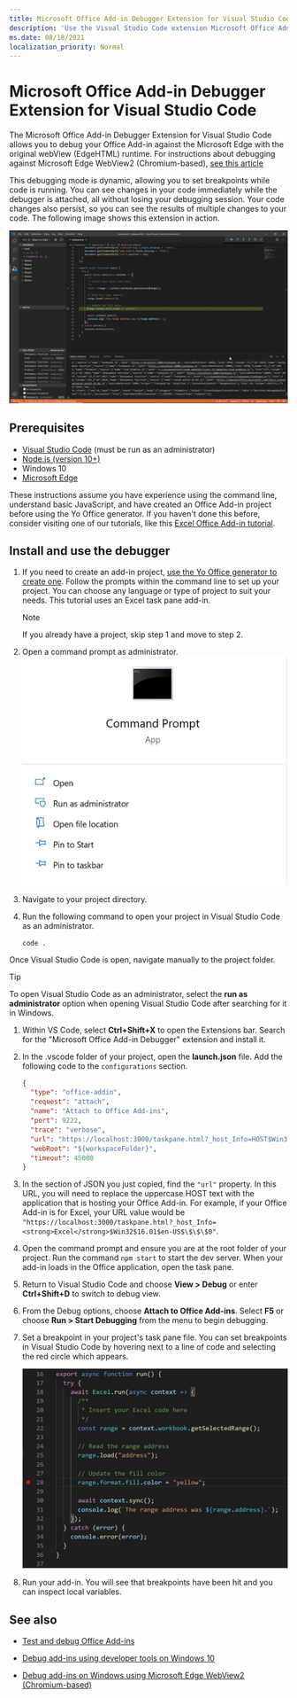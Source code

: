 ```yaml
---
title: Microsoft Office Add-in Debugger Extension for Visual Studio Code
description: 'Use the Visual Studio Code extension Microsoft Office Add-in Debugger to debug your Office Add-in.'
ms.date: 08/18/2021
localization_priority: Normal
---
```


# Microsoft Office Add-in Debugger Extension for Visual Studio Code

The Microsoft Office Add-in Debugger Extension for Visual Studio Code allows you to debug your Office Add-in against the Microsoft Edge with the original webView (EdgeHTML) runtime. For instructions about debugging against Microsoft Edge WebView2 (Chromium-based), [see this article](./debug-desktop-using-edge-chromium.md)

This debugging mode is dynamic, allowing you to set breakpoints while code is running. You can see changes in your code immediately while the debugger is attached, all without losing your debugging session. Your code changes also persist, so you can see the results of multiple changes to your code. The following image shows this extension in action.

![Office Add-in Debugger Extension debugging a section of Excel add-ins.](../images/vs-debugger-extension-for-office-addins.jpg)

## Prerequisites

- [Visual Studio Code](https://code.visualstudio.com/) (must be run as an administrator)
- [Node.js (version 10+)](https://nodejs.org/)
- Windows 10
- [Microsoft Edge](https://www.microsoft.com/edge)

These instructions assume you have experience using the command line, understand basic JavaScript, and have created an Office Add-in project before using the Yo Office generator. If you haven't done this before, consider visiting one of our tutorials, like this [Excel Office Add-in tutorial](../tutorials/excel-tutorial.md).

## Install and use the debugger

1. If you need to create an add-in project, [use the Yo Office generator to create one](../quickstarts/excel-quickstart-jquery.md?tabs=yeomangenerator). Follow the prompts within the command line to set up your project. You can choose any language or type of project to suit your needs. This tutorial uses an Excel task pane add-in.

    > [!NOTE]
    > If you already have a project, skip step 1 and move to step 2.

1. Open a command prompt as administrator.
   ![Command prompt options, including "run as administrator" in Windows 10.](../images/run-as-administrator-vs-code.jpg)

1. Navigate to your project directory.

1. Run the following command to open your project in Visual Studio Code as an administrator.

    ```command&nbsp;line
    code .
    ```

  Once Visual Studio Code is open, navigate manually to the project folder.

  > [!TIP]
  > To open Visual Studio Code as an administrator, select the **run as administrator** option when opening Visual Studio Code after searching for it in Windows.

1. Within VS Code, select **Ctrl+Shift+X** to open the Extensions bar. Search for the "Microsoft Office Add-in Debugger" extension and install it.

1. In the .vscode folder of your project, open the **launch.json** file. Add the following code to the `configurations` section.

    ```JSON
    {
      "type": "office-addin",
      "request": "attach",
      "name": "Attach to Office Add-ins",
      "port": 9222,
      "trace": "verbose",
      "url": "https://localhost:3000/taskpane.html?_host_Info=HOST$Win32$16.01$en-US$$$$0",
      "webRoot": "${workspaceFolder}",
      "timeout": 45000
    }
    ```

1. In the section of JSON you just copied, find the `"url"` property. In this URL, you will need to replace the uppercase HOST text with the application that is hosting your Office Add-in. For example, if your Office Add-in is for Excel, your URL value would be `"https://localhost:3000/taskpane.html?_host_Info=<strong>Excel</strong>$Win32$16.01$en-US$\$\$\$0"`.

1. Open the command prompt and ensure you are at the root folder of your project. Run the command `npm start` to start the dev server. When your add-in loads in the Office application, open the task pane.

1. Return to Visual Studio Code and choose **View > Debug** or enter **Ctrl+Shift+D** to switch to debug view.

1. From the Debug options, choose **Attach to Office Add-ins**. Select **F5** or choose **Run > Start Debugging** from the menu to begin debugging.

1. Set a breakpoint in your project's task pane file. You can set breakpoints in Visual Studio Code by hovering next to a line of code and selecting the red circle which appears.

    ![Red circle appears on a line of code in Visual Studio Code.](../images/set-breakpoint.jpg)

1. Run your add-in. You will see that breakpoints have been hit and you can inspect local variables.

## See also

- [Test and debug Office Add-ins](test-debug-office-add-ins.md)

- [Debug add-ins using developer tools on Windows 10](debug-add-ins-using-f12-developer-tools-on-windows-10.md)

- [Debug add-ins on Windows using Microsoft Edge WebView2 (Chromium-based)](debug-desktop-using-edge-chromium.md)
